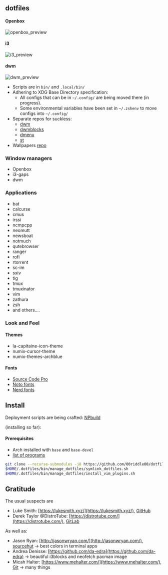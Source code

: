 ## dotfiles

#### Openbox 
![openbox_preview](https://i.imgur.com/plt4Ygj.png)

#### i3
![i3_preview](https://i.imgur.com/64izSk1.png)

#### dwm
![dwm_preview](https://i.imgur.com/FZodx5f.png) 

- Scripts are in  `bin/` and `.local/bin/`
- Adhering to XDG Base Directory specification:
	- All configs that can be in `~/.config/` are being moved there (in progress).
	- Some environmental variables have been set in `~/.zshenv` to move configs into `~/.config/`
- Separate repos for suckless:
	- [dwm](https://github.com/00riddle00/dwm)
	- [dwmblocks](https://github.com/00riddle00/dwmblocks)
	- [dmenu](https://github.com/00riddle00/dmenu)
	- [st](https://github.com/00riddle00/st)
- Wallpapers [repo](https://github.com/00riddle00/wallpapers)

### Window managers
- Openbox
- i3-gaps
- dwm

### Applications
- bat
- calcurse
- cmus
- irssi
- ncmpcpp
- neomutt
- newsboat
- notmuch
- qutebrowser
- ranger
- rofi
- rtorrent
- sc-im
- sxiv
- tig
- tmux
- tmuxinator
- vim
- zathura
- zsh
- and others....

### Look and Feel

#### Themes
* la-capitaine-icon-theme
* numix-cursor-theme
* numix-themes-archblue

#### Fonts
- [Source Code Pro](https://github.com/adobe-fonts/source-code-pro)
- [Noto fonts](https://github.com/googlefonts/noto-fonts)
- [Nerd fonts](https://github.com/ryanoasis/nerd-fonts)

## Install

Deployment scripts are being crafted:
[NPbuild](https://github.com/00riddle00/NPbuild)

(installing so far):
#### Prerequisites
* Arch installed with `base` and `base-devel`
* [list of programs](https://github.com/00riddle00/dotfiles/blob/master/progs.csv)
```bash
git clone --recurse-submodules -j8 https://github.com/00riddle00/dotfiles $HOME/.dotfiles
$HOME/.dotfiles/bin/manage_dotfiles/symlink_dotfiles.sh
$HOME/.dotfiles/bin/manage_dotfiles/install_vim_plugins.sh
```

## Gratitude
The usual suspects are
* Luke Smith: [https://lukesmith.xyz/](https://lukesmith.xyz/), [GitHub](https://github.com/LukeSmithxyz)
* Derek Taylor @DistroTube: [https://distrotube.com/](https://distrotube.com/), [GitLab](https://gitlab.com/dwt1)

As well as:
* Jason Ryan: [http://jasonwryan.com/](http://jasonwryan.com/), [sourcehut](https://hg.sr.ht/~jasonwryan) -> best colors in terminal apps
* Andrea Denisse: [https://github.com/da-edra](https://github.com/da-edra) -> beautiful i3blocks and neofetch pacman image
* Micah Halter: [https://www.mehalter.com/](https://www.mehalter.com/), [Git](https://git.mehalter.com/mehalter) -> many things
